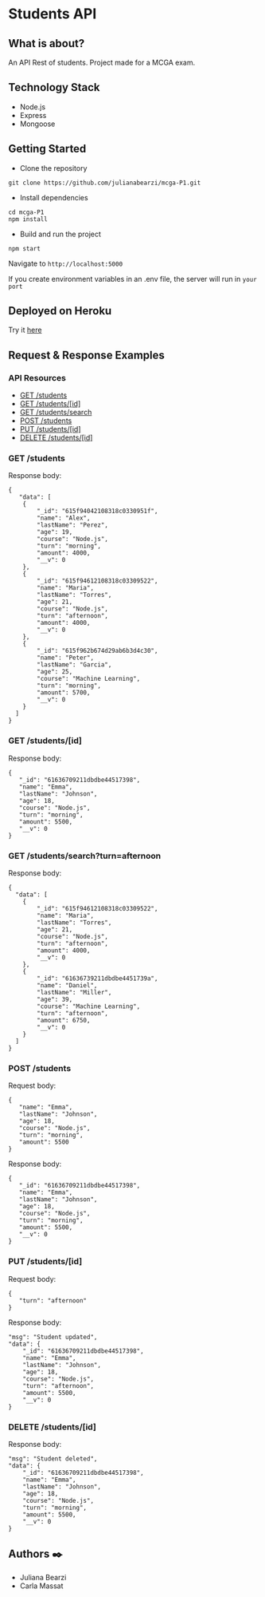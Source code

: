 # Students API

## What is about?

An API Rest of students. Project made for a MCGA exam.

## Technology Stack

- Node.js
- Express
- Mongoose

## Getting Started

- Clone the repository

```
git clone https://github.com/julianabearzi/mcga-P1.git
```

- Install dependencies

```
cd mcga-P1
npm install
```

- Build and run the project

```
npm start
```

Navigate to `http://localhost:5000`

If you create environment variables in an .env file, the server
will run in `your port`

## Deployed on Heroku

Try it [here](https://mcga-p1.herokuapp.com/)

## Request & Response Examples

### API Resources

- [GET /students](#get-students)
- [GET /students/[id]](#get-studentsid)
- [GET /students/search](#get-studentssearchturnafternoon)
- [POST /students](#post-students)
- [PUT /students/[id]](#put-studentsid)
- [DELETE /students/[id]](#delete-studentsid)

### GET /students

Response body:

    {
       "data": [
        {
            "_id": "615f94042108318c0330951f",
            "name": "Alex",
            "lastName": "Perez",
            "age": 19,
            "course": "Node.js",
            "turn": "morning",
            "amount": 4000,
            "__v": 0
        },
        {
            "_id": "615f94612108318c03309522",
            "name": "Maria",
            "lastName": "Torres",
            "age": 21,
            "course": "Node.js",
            "turn": "afternoon",
            "amount": 4000,
            "__v": 0
        },
        {
            "_id": "615f962b674d29ab6b3d4c30",
            "name": "Peter",
            "lastName": "Garcia",
            "age": 25,
            "course": "Machine Learning",
            "turn": "morning",
            "amount": 5700,
            "__v": 0
        }
      ]
    }

### GET /students/[id]

Response body:

    {
       "_id": "61636709211dbdbe44517398",
       "name": "Emma",
       "lastName": "Johnson",
       "age": 18,
       "course": "Node.js",
       "turn": "morning",
       "amount": 5500,
       "__v": 0
    }

### GET /students/search?turn=afternoon

Response body:

    {
      "data": [
        {
            "_id": "615f94612108318c03309522",
            "name": "Maria",
            "lastName": "Torres",
            "age": 21,
            "course": "Node.js",
            "turn": "afternoon",
            "amount": 4000,
            "__v": 0
        },
        {
            "_id": "61636739211dbdbe4451739a",
            "name": "Daniel",
            "lastName": "Miller",
            "age": 39,
            "course": "Machine Learning",
            "turn": "afternoon",
            "amount": 6750,
            "__v": 0
        }
      ]
    }

### POST /students

Request body:

    {
       "name": "Emma",
       "lastName": "Johnson",
       "age": 18,
       "course": "Node.js",
       "turn": "morning",
       "amount": 5500
    }

Response body:

    {
       "_id": "61636709211dbdbe44517398",
       "name": "Emma",
       "lastName": "Johnson",
       "age": 18,
       "course": "Node.js",
       "turn": "morning",
       "amount": 5500,
       "__v": 0
    }

### PUT /students/[id]

Request body:

    {
       "turn": "afternoon"
    }

Response body:

    "msg": "Student updated",
    "data": {
        "_id": "61636709211dbdbe44517398",
        "name": "Emma",
        "lastName": "Johnson",
        "age": 18,
        "course": "Node.js",
        "turn": "afternoon",
        "amount": 5500,
        "__v": 0
    }

### DELETE /students/[id]

Response body:

    "msg": "Student deleted",
    "data": {
        "_id": "61636709211dbdbe44517398",
        "name": "Emma",
        "lastName": "Johnson",
        "age": 18,
        "course": "Node.js",
        "turn": "morning",
        "amount": 5500,
        "__v": 0
    }

## Authors ✒️

- Juliana Bearzi
- Carla Massat
